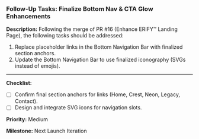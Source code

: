 ### Follow-Up Tasks: Finalize Bottom Nav & CTA Glow Enhancements

**Description:** Following the merge of PR #16 (Enhance ERIFY™ Landing Page), the following tasks
should be addressed:

1. Replace placeholder links in the Bottom Navigation Bar with finalized section anchors.
2. Update the Bottom Navigation Bar to use finalized iconography (SVGs instead of emojis).

---

**Checklist:**

- [ ] Confirm final section anchors for links (Home, Crest, Neon, Legacy, Contact).
- [ ] Design and integrate SVG icons for navigation slots.

**Priority:** Medium

**Milestone:** Next Launch Iteration
